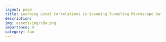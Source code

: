 ```yaml
---
layout: page
title: Learning Local Correlations in Scanning Tunneling Microscope Data
description:
img: assets/img/cdw.png
importance: 4
category: fun
---
```


